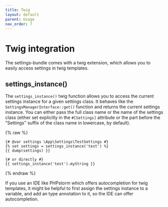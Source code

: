 ```yaml
---
title: Twig
layout: default
parent: Usage
nav_order: 7
---
```


# Twig integration

The settings-bundle comes with a twig extension, which allows you to easily access settings in twig templates.

## settings_instance()

The `settings_instance()` twig function allows you to access the current settings instance for a given settings class. It behaves like the `SettingsManagerInterface::get()` function and returns the current settings instance. You can either pass the full class name or the name of the settings class (either set explicitly in the `#[Settings]` attribute or the part before the "Settings" suffix of the class name in lowercase, by default).

{% raw %}
```twig
{# @var settings \App\Settings\TestSettings #}
{% set settings = settings_instance('test') %}
{{ dump(settings) }}

{# or directly #}
{{ settings_instance('test').myString }}
```
{% endraw %}

If you use an IDE like PHPstorm which offers autocompletion for twig templates, it might be helpful to first assign the settings instance to a variable, and add an type annotation to it, so the IDE can offer autocompletion.